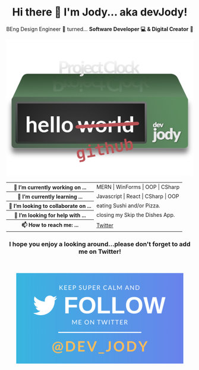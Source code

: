 <h1 align="center">Hi there 👋 I'm Jody... aka devJody!</h1>

<p align="center">BEng Design Engineer 📐 turned...  <strong>Software Developer 💻 & Digital Creator</strong> 🎨</p>

<p align="center"><img src="Images/ProjectClock.png" width="650"></p>

<table>
  <tr>
    <th>        🔭 I’m currently working on ...</th>
    <td>MERN | WinForms | OOP | CSharp</td>
  </tr>
  <tr>
    <th>        🌱 I’m currently learning ...</th>
    <td>Javascript | React | CSharp | OOP</td>
  </tr>
  <tr>
    <th>        👯 I’m looking to collaborate on ...</th>
    <td>eating Sushi and/or Pizza.</td>
  </tr>
  <tr>
    <th>        🤔 I’m looking for help with ...</th>
    <td>closing my Skip the Dishes App.</td>
  </tr>
  <tr>
    <th>        📫 How to reach me: ...</th>
    <td><a href="https://twitter.com/dev_jody">Twitter</a></td>
  </tr>
</table>

<h3 align="center">I hope you enjoy a looking around...please don't forget to add me on Twitter!</h3><br/>
<p align="center"><a href="https://twitter.com/dev_jody"><img src="Images/FollowMeOnTwitter.png" width="450"></a></p>

<!--
**devjody/devjody** is a ✨ _special_ ✨ repository because its `README.md` (this file) appears on your GitHub profile.-->
